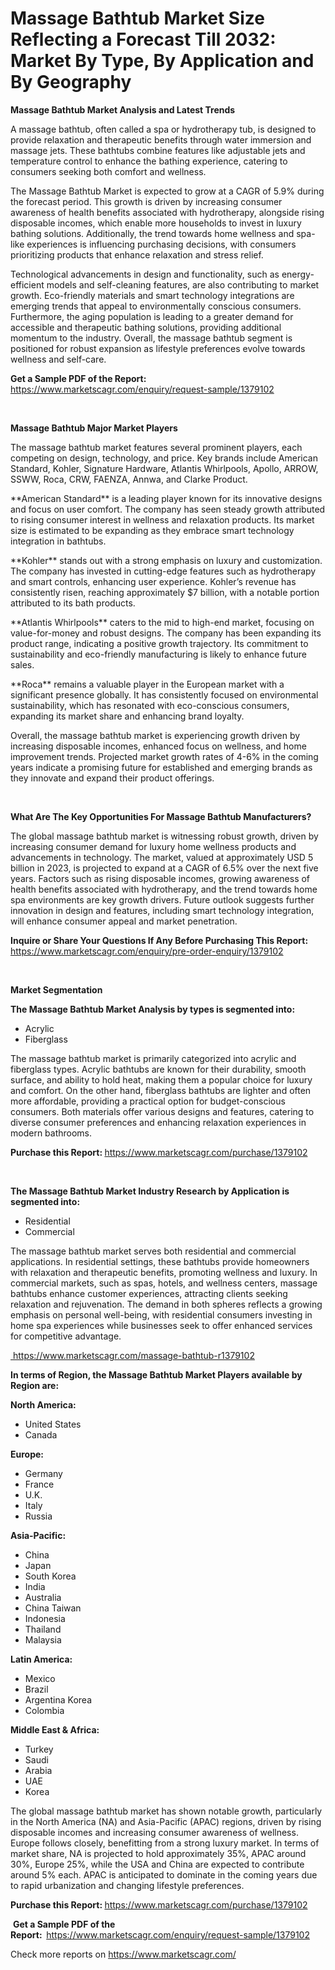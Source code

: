 <p><h1>Massage Bathtub Market Size Reflecting a Forecast Till 2032: Market By Type, By Application and By Geography</h1></p><p><strong>Massage Bathtub Market Analysis and Latest Trends</strong></p>
<p><p>A massage bathtub, often called a spa or hydrotherapy tub, is designed to provide relaxation and therapeutic benefits through water immersion and massage jets. These bathtubs combine features like adjustable jets and temperature control to enhance the bathing experience, catering to consumers seeking both comfort and wellness.</p><p>The Massage Bathtub Market is expected to grow at a CAGR of 5.9% during the forecast period. This growth is driven by increasing consumer awareness of health benefits associated with hydrotherapy, alongside rising disposable incomes, which enable more households to invest in luxury bathing solutions. Additionally, the trend towards home wellness and spa-like experiences is influencing purchasing decisions, with consumers prioritizing products that enhance relaxation and stress relief.</p><p>Technological advancements in design and functionality, such as energy-efficient models and self-cleaning features, are also contributing to market growth. Eco-friendly materials and smart technology integrations are emerging trends that appeal to environmentally conscious consumers. Furthermore, the aging population is leading to a greater demand for accessible and therapeutic bathing solutions, providing additional momentum to the industry. Overall, the massage bathtub segment is positioned for robust expansion as lifestyle preferences evolve towards wellness and self-care.</p></p>
<p><strong>Get a Sample PDF of the Report:&nbsp;</strong> <a href="https://www.marketscagr.com/enquiry/request-sample/1379102?utm_campaign=2246&utm_medium=2&utm_source=Github&utm_content=ia&utm_term=05022025&utm_id=massage-bathtub">https://www.marketscagr.com/enquiry/request-sample/1379102</a></p>
<p>&nbsp;</p>
<p><strong>Massage Bathtub Major Market Players</strong></p>
<p><p>The massage bathtub market features several prominent players, each competing on design, technology, and price. Key brands include American Standard, Kohler, Signature Hardware, Atlantis Whirlpools, Apollo, ARROW, SSWW, Roca, CRW, FAENZA, Annwa, and Clarke Product.</p><p>**American Standard** is a leading player known for its innovative designs and focus on user comfort. The company has seen steady growth attributed to rising consumer interest in wellness and relaxation products. Its market size is estimated to be expanding as they embrace smart technology integration in bathtubs.</p><p>**Kohler** stands out with a strong emphasis on luxury and customization. The company has invested in cutting-edge features such as hydrotherapy and smart controls, enhancing user experience. Kohler’s revenue has consistently risen, reaching approximately $7 billion, with a notable portion attributed to its bath products.</p><p>**Atlantis Whirlpools** caters to the mid to high-end market, focusing on value-for-money and robust designs. The company has been expanding its product range, indicating a positive growth trajectory. Its commitment to sustainability and eco-friendly manufacturing is likely to enhance future sales.</p><p>**Roca** remains a valuable player in the European market with a significant presence globally. It has consistently focused on environmental sustainability, which has resonated with eco-conscious consumers, expanding its market share and enhancing brand loyalty.</p><p>Overall, the massage bathtub market is experiencing growth driven by increasing disposable incomes, enhanced focus on wellness, and home improvement trends. Projected market growth rates of 4-6% in the coming years indicate a promising future for established and emerging brands as they innovate and expand their product offerings.</p></p>
<p>&nbsp;</p>
<p><strong>What Are The Key Opportunities For Massage Bathtub Manufacturers?</strong></p>
<p><p>The global massage bathtub market is witnessing robust growth, driven by increasing consumer demand for luxury home wellness products and advancements in technology. The market, valued at approximately USD 5 billion in 2023, is projected to expand at a CAGR of 6.5% over the next five years. Factors such as rising disposable incomes, growing awareness of health benefits associated with hydrotherapy, and the trend towards home spa environments are key growth drivers. Future outlook suggests further innovation in design and features, including smart technology integration, will enhance consumer appeal and market penetration.</p></p>
<p><strong>Inquire or Share Your Questions If Any Before Purchasing This Report:</strong> <a href="https://www.marketscagr.com/enquiry/pre-order-enquiry/1379102?utm_campaign=2246&utm_medium=2&utm_source=Github&utm_content=ia&utm_term=05022025&utm_id=massage-bathtub">https://www.marketscagr.com/enquiry/pre-order-enquiry/1379102</a></p>
<p>&nbsp;</p>
<p><strong>Market Segmentation</strong></p>
<p><strong>The Massage Bathtub Market Analysis by types is segmented into:</strong></p>
<p><ul><li>Acrylic</li><li>Fiberglass</li></ul></p>
<p><p>The massage bathtub market is primarily categorized into acrylic and fiberglass types. Acrylic bathtubs are known for their durability, smooth surface, and ability to hold heat, making them a popular choice for luxury and comfort. On the other hand, fiberglass bathtubs are lighter and often more affordable, providing a practical option for budget-conscious consumers. Both materials offer various designs and features, catering to diverse consumer preferences and enhancing relaxation experiences in modern bathrooms.</p></p>
<p><strong>Purchase this Report:&nbsp;</strong><a href="https://www.marketscagr.com/purchase/1379102?utm_campaign=2246&utm_medium=2&utm_source=Github&utm_content=ia&utm_term=05022025&utm_id=massage-bathtub">https://www.marketscagr.com/purchase/1379102</a></p>
<p>&nbsp;</p>
<p><strong>The Massage Bathtub Market Industry Research by Application is segmented into:</strong></p>
<p><ul><li>Residential</li><li>Commercial</li></ul></p>
<p><p>The massage bathtub market serves both residential and commercial applications. In residential settings, these bathtubs provide homeowners with relaxation and therapeutic benefits, promoting wellness and luxury. In commercial markets, such as spas, hotels, and wellness centers, massage bathtubs enhance customer experiences, attracting clients seeking relaxation and rejuvenation. The demand in both spheres reflects a growing emphasis on personal well-being, with residential consumers investing in home spa experiences while businesses seek to offer enhanced services for competitive advantage.</p></p>
<p><a href="https://www.marketscagr.com/massage-bathtub-r1379102?utm_campaign=2246&utm_medium=2&utm_source=Github&utm_content=ia&utm_term=05022025&utm_id=massage-bathtub">&nbsp;https://www.marketscagr.com/massage-bathtub-r1379102</a></p>
<p><strong>In terms of Region, the Massage Bathtub Market Players available by Region are:</strong></p>
<p>
    <p> <strong> North America: </strong>
        <ul>
            <li>United States</li>
            <li>Canada</li>
        </ul>
        </p> 
    <p> <strong> Europe: </strong>
        <ul>
            <li>Germany</li>
            <li>France</li>
            <li>U.K.</li>
            <li>Italy</li>
            <li>Russia</li>
        </ul>
        </p> 
    <p> <strong> Asia-Pacific: </strong>
        <ul>
            <li>China</li>
            <li>Japan</li>
            <li>South Korea</li>
            <li>India</li>
            <li>Australia</li>
            <li>China Taiwan</li>
            <li>Indonesia</li>
            <li>Thailand</li>
            <li>Malaysia</li>
        </ul>
        </p> 
    <p> <strong> Latin America: </strong>
        <ul>
            <li>Mexico</li>
            <li>Brazil</li>
            <li>Argentina Korea</li>
            <li>Colombia</li>
        </ul>
        </p> 
    <p> <strong> Middle East & Africa: </strong>
        <ul>
            <li>Turkey</li>
            <li>Saudi</li>
            <li>Arabia</li>
            <li>UAE</li>
            <li>Korea</li>
        </ul>
    </p>
    </p>
<p><p>The global massage bathtub market has shown notable growth, particularly in the North America (NA) and Asia-Pacific (APAC) regions, driven by rising disposable incomes and increasing consumer awareness of wellness. Europe follows closely, benefitting from a strong luxury market. In terms of market share, NA is projected to hold approximately 35%, APAC around 30%, Europe 25%, while the USA and China are expected to contribute around 5% each. APAC is anticipated to dominate in the coming years due to rapid urbanization and changing lifestyle preferences.</p></p>
<p><strong>Purchase this Report: </strong><a href="https://www.marketscagr.com/purchase/1379102?utm_campaign=2246&utm_medium=2&utm_source=Github&utm_content=ia&utm_term=05022025&utm_id=massage-bathtub">https://www.marketscagr.com/purchase/1379102</a></p>
<p>&nbsp;<strong>Get a Sample PDF of the Report:&nbsp;&nbsp;</strong><a href="https://www.marketscagr.com/enquiry/request-sample/1379102?utm_campaign=2246&utm_medium=2&utm_source=Github&utm_content=ia&utm_term=05022025&utm_id=massage-bathtub">https://www.marketscagr.com/enquiry/request-sample/1379102</a></p>
<p><strong></strong></p>
<p>Check more reports on <a href="https://www.marketscagr.com/?utm_campaign=2246&utm_medium=2&utm_source=Github&utm_content=ia&utm_term=05022025&utm_id=massage-bathtub">https://www.marketscagr.com/</a></p>